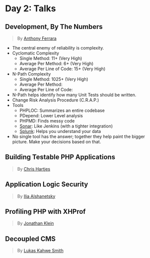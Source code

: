 # Day 2: Talks

## Development, By The Numbers

> By [Anthony Ferrara][1]

* The central enemy of reliability is complexity.
* Cyclomatic Complexity
  * Single Method: 11+ (Very High)
  * Average Per Method: 6+ (Very High)
  * Average Per Line of Code: 15+ (Very High)
* N-Path Complexity
  * Single Method: 1025+ (Very High)
  * Average Per Method: 
  * Average Per Line of Code: 
* N-Path helps identify how many Unit Tests should be written.
* Change Risk Analysis Procedure (C.R.A.P.)
* Tools
  * PHPLOC: Summarizes an entire codebase
  * PDepend: Lower Level analysis
  * PHPMD: Finds messy code
  * [Sonar][6]: Like Jenkins (with a tighter integration)
  * [Splunk][7]: Helps you understand your data
* No single tool has the answer; together they help paint the bigger picture. Make your decisions based on that.

## Building Testable PHP Applications

> By [Chris Hartjes][2]



## Application Logic Security

> By [Ilia Alshanetsky][3]



## Profiling PHP with XHProf

> By [Jonathan Klein][4]



## Decoupled CMS

> By [Lukas Kahwe Smith][5]



[1]: https://twitter.com/ircmaxell
[2]: https://twitter.com/grmpyprogrammer
[3]: https://twitter.com/iliaa
[4]: https://twitter.com/jonathanklein
[5]: https://twitter.com/lsmith
[6]: http://www.sonarsource.com/products/editions/
[7]: http://dev.splunk.com/